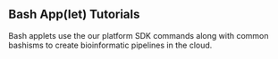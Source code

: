## Bash App(let) Tutorials

Bash applets use the our platform SDK commands along with common bashisms to create bioinformatic pipelines in the cloud.